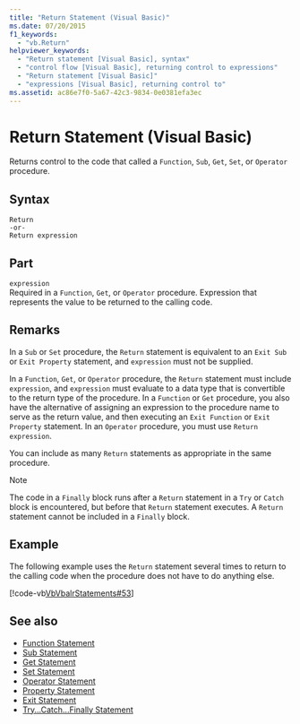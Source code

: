```yaml
---
title: "Return Statement (Visual Basic)"
ms.date: 07/20/2015
f1_keywords: 
  - "vb.Return"
helpviewer_keywords: 
  - "Return statement [Visual Basic], syntax"
  - "control flow [Visual Basic], returning control to expressions"
  - "Return statement [Visual Basic]"
  - "expressions [Visual Basic], returning control to"
ms.assetid: ac86e7f0-5a67-42c3-9834-0e0381efa3ec
---
```

# Return Statement (Visual Basic)
Returns control to the code that called a `Function`, `Sub`, `Get`, `Set`, or `Operator` procedure.  
  
## Syntax  
  
```  
Return  
-or-  
Return expression  
```  
  
## Part  
 `expression`  
 Required in a `Function`, `Get`, or `Operator` procedure. Expression that represents the value to be returned to the calling code.  
  
## Remarks  
 In a `Sub` or `Set` procedure, the `Return` statement is equivalent to an `Exit Sub` or `Exit Property` statement, and `expression` must not be supplied.  
  
 In a `Function`, `Get`, or `Operator` procedure, the `Return` statement must include `expression`, and `expression` must evaluate to a data type that is convertible to the return type of the procedure. In a `Function` or `Get` procedure, you also have the alternative of assigning an expression to the procedure name to serve as the return value, and then executing an `Exit Function` or `Exit Property` statement. In an `Operator` procedure, you must use `Return expression`.  
  
 You can include as many `Return` statements as appropriate in the same procedure.  
  
> [!NOTE]
>  The code in a `Finally` block runs after a `Return` statement in a `Try` or `Catch` block is encountered, but before that `Return` statement executes. A `Return` statement cannot be included in a `Finally` block.  
  
## Example  
 The following example uses the `Return` statement several times to return to the calling code when the procedure does not have to do anything else.  
  
 [!code-vb[VbVbalrStatements#53](~/samples/snippets/visualbasic/VS_Snippets_VBCSharp/VbVbalrStatements/VB/Class1.vb#53)]  
  
## See also

- [Function Statement](../../../visual-basic/language-reference/statements/function-statement.md)
- [Sub Statement](../../../visual-basic/language-reference/statements/sub-statement.md)
- [Get Statement](../../../visual-basic/language-reference/statements/get-statement.md)
- [Set Statement](../../../visual-basic/language-reference/statements/set-statement.md)
- [Operator Statement](../../../visual-basic/language-reference/statements/operator-statement.md)
- [Property Statement](../../../visual-basic/language-reference/statements/property-statement.md)
- [Exit Statement](../../../visual-basic/language-reference/statements/exit-statement.md)
- [Try...Catch...Finally Statement](../../../visual-basic/language-reference/statements/try-catch-finally-statement.md)
